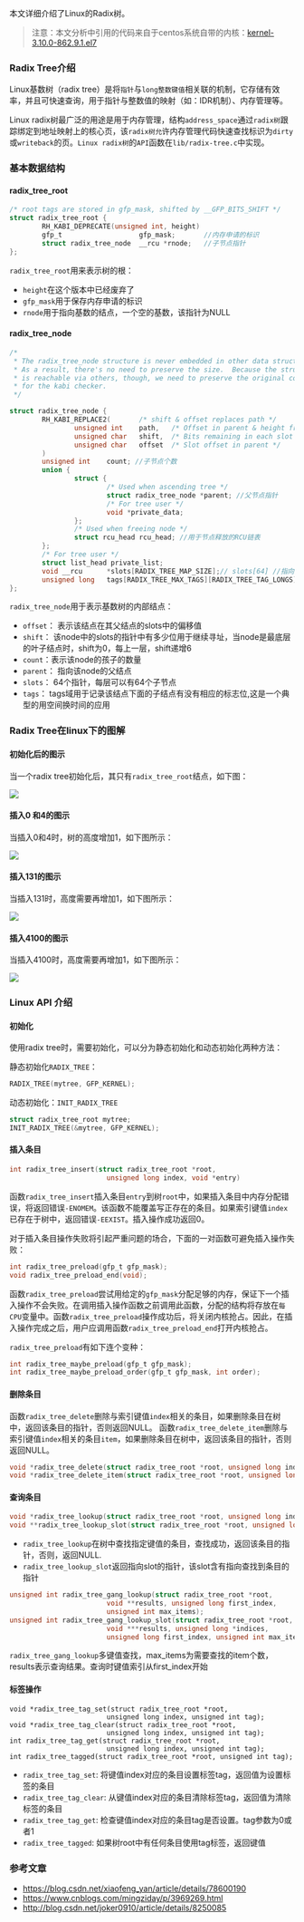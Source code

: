 
本文详细介绍了Linux的Radix树。


>  注意：本文分析中引用的代码来自于centos系统自带的内核：[kernel-3.10.0-862.9.1.el7](http://vault.centos.org/7.5.1804/updates/Source/SPackages/kernel-3.10.0-862.9.1.el7.src.rpm)

<!--more-->
### Radix Tree介绍 

Linux基数树（radix tree）是将`指针`与`long整数键值`相关联的机制，它存储有效率，并且可快速查询，用于指针与整数值的映射（如：IDR机制）、内存管理等。

Linux radix树最广泛的用途是用于内存管理，结构`address_space`通过`radix树`跟踪绑定到地址映射上的核心页，该`radix树允`许内存管理代码快速查找标识为`dirty`或`writeback`的页。`Linux radix树`的`API`函数在`lib/radix-tree.c`中实现。


### 基本数据结构

#### radix_tree_root

```c
/* root tags are stored in gfp_mask, shifted by __GFP_BITS_SHIFT */
struct radix_tree_root {
        RH_KABI_DEPRECATE(unsigned int, height)
        gfp_t                   gfp_mask;       //内存申请的标识
        struct radix_tree_node  __rcu *rnode;   //子节点指针
};

```
`radix_tree_root`用来表示树的根：

* `height`在这个版本中已经废弃了
* `gfp_mask`用于保存内存申请的标识
* `rnode`用于指向基数的结点，一个空的基数，该指针为NULL

#### radix_tree_node

```c
/*
 * The radix_tree_node structure is never embedded in other data structures.
 * As a result, there's no need to preserve the size.  Because the structure
 * is reachable via others, though, we need to preserve the original contents
 * for the kabi checker.
 */

struct radix_tree_node {
        RH_KABI_REPLACE2(       /* shift & offset replaces path */
                unsigned int    path,   /* Offset in parent & height from the bottom */
                unsigned char   shift,  /* Bits remaining in each slot */
                unsigned char   offset  /* Slot offset in parent */
        )
        unsigned int    count; //子节点个数
        union {
                struct {
                        /* Used when ascending tree */
                        struct radix_tree_node *parent; //父节点指针
                        /* For tree user */
                        void *private_data;
                };
                /* Used when freeing node */
                struct rcu_head rcu_head; //用于节点释放的RCU链表
        };
        /* For tree user */
        struct list_head private_list;
        void __rcu      *slots[RADIX_TREE_MAP_SIZE];// slots[64] //指向存储数据指针
        unsigned long   tags[RADIX_TREE_MAX_TAGS][RADIX_TREE_TAG_LONGS]; // tags[3][1]
};
```

`radix_tree_node`用于表示基数树的内部结点：

* `offset`： 表示该结点在其父结点的slots中的偏移值
* `shift`： 该node中的slots的指针中有多少位用于继续寻址，当node是最底层的叶子结点时，shift为0，每上一层，shift递增6
* `count`：表示该node的孩子的数量
* `parent`： 指向该node的父结点
* `slots`： 64个指针，每层可以有64个子节点
* `tags`： tags域用于记录该结点下面的子结点有没有相应的标志位,这是一个典型的用空间换时间的应用


### Radix Tree在linux下的图解

#### 初始化后的图示

当一个radix tree初始化后，其只有`radix_tree_root`结点，如下图：

![][1]

#### 插入0 和4的图示

当插入0和4时，树的高度增加1，如下图所示：

![][2]

#### 插入131的图示

当插入131时，高度需要再增加1，如下图所示：

![][3]

#### 插入4100的图示

当插入4100时，高度需要再增加1，如下图所示：

![][4]

### Linux API 介绍

#### 初始化

使用radix tree时，需要初始化，可以分为静态初始化和动态初始化两种方法：

静态初始化`RADIX_TREE`：

```c
RADIX_TREE(mytree, GFP_KERNEL);
```

动态初始化：`INIT_RADIX_TREE`

```c
struct radix_tree_root mytree;
INIT_RADIX_TREE(&mytree, GFP_KERNEL);
```

#### 插入条目

```c
int radix_tree_insert(struct radix_tree_root *root,
                        unsigned long index, void *entry)
```

函数`radix_tree_insert`插入条目`entry`到树`root`中，如果插入条目中内存分配错误，将返回错误`-ENOMEM`。该函数不能覆盖写正存在的条目。如果索引键值`index`已存在于树中，返回错误`-EEXIST`。插入操作成功返回0。

对于插入条目操作失败将引起严重问题的场合，下面的一对函数可避免插入操作失败：

```c
int radix_tree_preload(gfp_t gfp_mask);                                                                                                                       
void radix_tree_preload_end(void);
```

函数`radix_tree_preload`尝试用给定的`gfp_mask`分配足够的内存，保证下一个插入操作不会失败。在调用插入操作函数之前调用此函数，分配的结构将存放在`每CPU`变量中。函数`radix_tree_preload`操作成功后，将关闭内核抢占。因此，在插入操作完成之后，用户应调用函数`radix_tree_preload_end`打开内核抢占。


`radix_tree_preload`有如下连个变种：

```c
int radix_tree_maybe_preload(gfp_t gfp_mask);                                                                        
int radix_tree_maybe_preload_order(gfp_t gfp_mask, int order);  
```

#### 删除条目

函数`radix_tree_delete`删除与索引键值`index`相关的条目，如果删除条目在树中，返回该条目的指针，否则返回NULL。
函数`radix_tree_delete_item`删除与索引键值`index`相关的条目`item`，如果删除条目在树中，返回该条目的指针，否则返回NULL。

```c
void *radix_tree_delete(struct radix_tree_root *root, unsigned long index);
void *radix_tree_delete_item(struct radix_tree_root *root, unsigned long index, void *item);
```

#### 查询条目

```c
void *radix_tree_lookup(struct radix_tree_root *root, unsigned long index);
void **radix_tree_lookup_slot(struct radix_tree_root *root, unsigned long index);
```

* `radix_tree_lookup`在树中查找指定键值的条目，查找成功，返回该条目的指针，否则，返回NULL.
* `radix_tree_lookup_slot`返回指向slot的指针，该slot含有指向查找到条目的指针

```c
unsigned int radix_tree_gang_lookup(struct radix_tree_root *root,                                                                                             
                        void **results, unsigned long first_index,                                                   
                        unsigned int max_items);                                                                     
unsigned int radix_tree_gang_lookup_slot(struct radix_tree_root *root,                                               
                        void ***results, unsigned long *indices,                                                     
                        unsigned long first_index, unsigned int max_items); 

```
`radix_tree_gang_lookup`多键值查找，max_items为需要查找的item个数，results表示查询结果。查询时键值索引从first_index开始


#### 标签操作

```
void *radix_tree_tag_set(struct radix_tree_root *root,                                                               
                        unsigned long index, unsigned int tag);                                                      
void *radix_tree_tag_clear(struct radix_tree_root *root,                                                             
                        unsigned long index, unsigned int tag);                                                      
int radix_tree_tag_get(struct radix_tree_root *root,                                                                 
                        unsigned long index, unsigned int tag);  
int radix_tree_tagged(struct radix_tree_root *root, unsigned int tag);
```

* `radix_tree_tag_set`: 将键值index对应的条目设置标签tag，返回值为设置标签的条目
* `radix_tree_tag_clear`: 从键值index对应的条目清除标签tag，返回值为清除标签的条目
* `radix_tree_tag_get`: 检查键值index对应的条目tag是否设置。tag参数为0或者1
* `radix_tree_tagged`: 如果树root中有任何条目使用tag标签，返回键值

### 参考文章

* https://blog.csdn.net/xiaofeng_yan/article/details/78600190
* https://www.cnblogs.com/mingziday/p/3969269.html
* http://blog.csdn.net/joker0910/article/details/8250085

 [1]: ./radix-tree-init.svg  
 [2]: ./insert-0-and-4.svg           
 [3]: ./insert-0-and-4-and-131.svg   
 [4]: ./insert-0-and-4-and-131-and-4100.svg                                                                         
